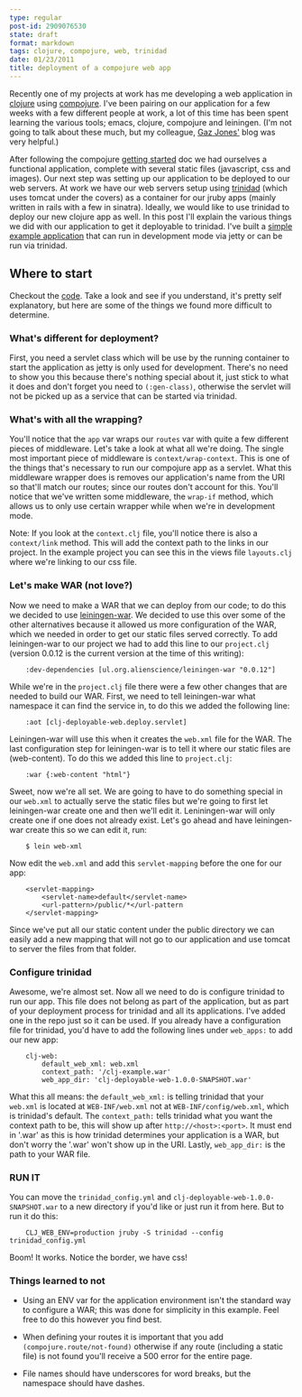 ```yaml
---
type: regular
post-id: 2909076530
state: draft
format: markdown
tags: clojure, compojure, web, trinidad
date: 01/23/2011
title: deployment of a compojure web app
---
```


Recently one of my projects at work has me developing a web application in [clojure](http://clojure.org/) using [compojure](https://github.com/weavejester/compojure). I've been pairing on our application for a few weeks with a few different people at work, a lot of this time has been spent learning the various tools; emacs, clojure, compojure and leiningen. (I'm not going to talk about these much, but my colleague, [Gaz Jones'](http://blog.gaz-jones.com/) blog was very helpful.) 

After following the compojure [getting started](https://github.com/weavejester/compojure/wiki/Getting-Started) doc we had ourselves a functional application, complete with several static files (javascript, css and images). Our next step was setting up our application to be deployed to our web servers. At work we have our web servers setup using [trinidad](https://github.com/calavera/trinidad) (which uses tomcat under the covers) as a container for our jruby apps (mainly written in rails with a few in sinatra). Ideally, we would like to use trinidad to deploy our new clojure app as well. In this post I'll explain the various things we did with our application to get it deployable to trinidad. I've built a [simple example application](https://github.com/joelash/deployable-web-clj-example) that can run in development mode via jetty or can be run via trinidad.

## Where to start ##

Checkout the [code](https://github.com/joelash/deployable-web-clj-example). Take a look and see if you understand, it's pretty self explanatory, but here are some of the things we found more difficult to determine. 

### What's different for deployment? ###

First, you need a servlet class which will be use by the running container to start the application as jetty is only used for development. There's no need to show you this because there's nothing special about it, just stick to what it does and don't forget you need to `(:gen-class)`, otherwise the servlet will not be picked up as a service that can be started via trinidad.

### What's with all the wrapping? ###

You'll notice that the `app` var wraps our `routes` var with quite a few different pieces of middleware. Let's take a look at what all we're doing. The single most important piece of middleware is `context/wrap-context`. This is one of the things that's necessary to run our compojure app as a servlet. What this middleware wrapper does is removes our application's name from the URI so that'll match our routes; since our routes don't account for this. You'll notice that we've written some middleware, the `wrap-if` method, which allows us to only use certain wrapper while when we're in development mode.

Note: If you look at the `context.clj` file, you'll notice there is also a `context/link` method. This will add the context path to the links in our project. In the example project you can see this in the views file `layouts.clj` where we're linking to our css file.

### Let's make WAR (not love?) ###

Now we need to make a WAR that we can deploy from our code; to do this we decided to use [leiningen-war](https://github.com/alienscience/leiningen-war). We decided to use this over some of the other alternatives because it allowed us more configuration of the WAR, which we needed in order to get our static files served correctly. To add leiningen-war to our project we had to add this line to our `project.clj` (version 0.0.12 is the current version at the time of this writing):

		:dev-dependencies [ul.org.alienscience/leiningen-war "0.0.12"]

While we're in the `project.clj` file there were a few other changes that are needed to build our WAR. First, we need to tell leiningen-war what namespace it can find the service in, to do this we added the following line:

		:aot [clj-deployable-web.deploy.servlet]
		
Leiningen-war will use this when it creates the `web.xml` file for the WAR. The last configuration step for leiningen-war is to tell it where our static files are (web-content). To do this we added this line to `project.clj`:

		:war {:web-content "html"}
		
Sweet, now we're all set. We are going to have to do something special in our `web.xml` to actually serve the static files but we're going to first let leiningen-war create one and then we'll edit it. Leniningen-war will only create one if one does not already exist. Let's go ahead and have leiningen-war create this so we can edit it, run:

		$ lein web-xml
		
Now edit the `web.xml` and add this `servlet-mapping` before the one for our app:
		
		<servlet-mapping>
			<servlet-name>default</servlet-name>
			<url-pattern>/public/*</url-pattern
		</servlet-mapping>
		
Since we've put all our static content under the public directory we can easily add a new mapping that will not go to our application and use tomcat to server the files from that folder. 

### Configure trinidad ###

Awesome, we're almost set. Now all we need to do is configure trinidad to run our app. This file does not belong as part of the application, but as part of your deployment process for trinidad and all its applications. I've added one in the repo just so it can be used. If you already have a configuration file for trinidad, you'd have to add the following lines under `web_apps:` to add our new app:

		clj-web:
			default_web_xml: web.xml
			context_path: '/clj-example.war'
			web_app_dir: 'clj-deployable-web-1.0.0-SNAPSHOT.war'

What this all means: the `default_web_xml:` is telling trinidad that your `web.xml` is located at `WEB-INF/web.xml` not at `WEB-INF/config/web.xml`, which is trinidad's default. The `context_path:` tells trinidad what you want the context path to be, this will show up after  `http://<host>:<port>`. It must end in '.war' as this is how trinidad determines your application is a WAR, but don't worry the '.war' won't show up in the URI. Lastly, `web_app_dir:` is the path to your WAR file.
	
### RUN IT ###

You can move the `trinidad_config.yml` and `clj-deployable-web-1.0.0-SNAPSHOT.war` to a new directory if you'd like or just run it from here. But to run it do this:

		CLJ_WEB_ENV=production jruby -S trinidad --config trinidad_config.yml
		
Boom! It works. Notice the border, we have css!

### Things learned to not ###

* Using an ENV var for the application environment isn't the standard way to configure a WAR; this was done for simplicity in this example. Feel free to do this however you find best.

* When defining your routes it is important that you add `(compojure.route/not-found)` otherwise if any route (including a static file) is not found you'll receive a 500 error for the entire page.

* File names should have underscores for word breaks, but the namespace should have dashes.
